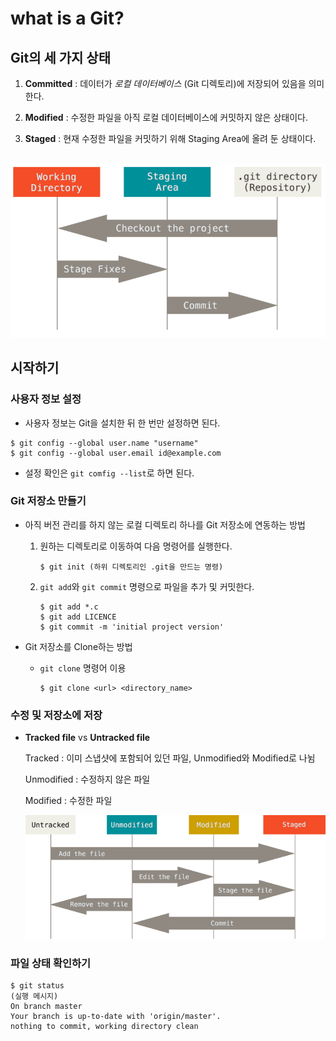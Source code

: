what is a Git?
============

## Git의 세 가지 상태
1. **Committed** : 데이터가 *로컬 데이터베이스* (Git 디렉토리)에 저장되어 있음을 의미한다.

2. **Modified** : 수정한 파일을 아직 로컬 데이터베이스에 커밋하지 않은 상태이다.

3. **Staged** : 현재 수정한 파일을 커밋하기 위해 Staging Area에 올려 둔 상태이다.
<br/><br/>

![Alt text](./image.png)

## 시작하기
### 사용자 정보 설정
- 사용자 정보는 Git을 설치한 뒤 한 번만 설정하면 된다.
```
$ git config --global user.name "username"
$ git config --global user.email id@example.com
```
- 설정 확인은 ```git comfig --list```로 하면 된다.

### Git 저장소 만들기
- 아직 버전 관리를 하지 않는 로컬 디렉토리 하나를 Git 저장소에 연동하는 방법
  
    1. 원하는 디렉토리로 이동하여 다음 명령어를 실행한다.
       ```
       $ git init (하위 디렉토리인 .git을 만드는 명령)
       ```
    2. ```git add```와 ```git commit``` 명령으로 파일을 추가 및 커밋한다.
       ```
       $ git add *.c
       $ git add LICENCE
       $ git commit -m 'initial project version'
       ```
- Git 저장소를 Clone하는 방법
  
    - ```git clone``` 명령어 이용
      ```
      $ git clone <url> <directory_name>
      ```

### 수정 및 저장소에 저장
- **Tracked file** vs **Untracked file**
  
  Tracked : 이미 스냅샷에 포함되어 있던 파일, Unmodified와 Modified로 나뉨
  
  Unmodified : 수정하지 않은 파일

  Modified : 수정한 파일

  ![파일의 라이프사이클](./image-1.png)

### 파일 상태 확인하기
```
$ git status
(실행 메시지)
On branch master
Your branch is up-to-date with 'origin/master'.
nothing to commit, working directory clean
```